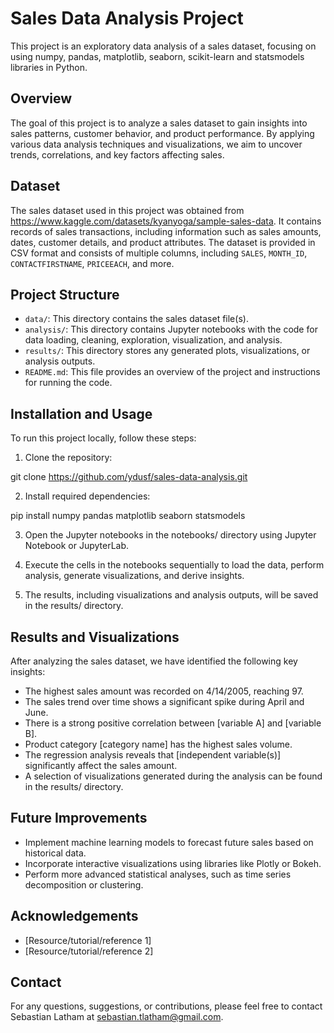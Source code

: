 # Sales Data Analysis Project

This project is an exploratory data analysis of a sales dataset, focusing on using numpy, pandas, matplotlib, seaborn, scikit-learn and statsmodels libraries in Python.

## Overview

The goal of this project is to analyze a sales dataset to gain insights into sales patterns, customer behavior, and product performance. By applying various data analysis techniques and visualizations, we aim to uncover trends, correlations, and key factors affecting sales.

## Dataset

The sales dataset used in this project was obtained from https://www.kaggle.com/datasets/kyanyoga/sample-sales-data. It contains records of sales transactions, including information such as sales amounts, dates, customer details, and product attributes. The dataset is provided in CSV format and consists of multiple columns, including `SALES`, `MONTH_ID`, `CONTACTFIRSTNAME`, `PRICEEACH`, and more.

## Project Structure

- `data/`: This directory contains the sales dataset file(s).
- `analysis/`: This directory contains Jupyter notebooks with the code for data loading, cleaning, exploration, visualization, and analysis.
- `results/`: This directory stores any generated plots, visualizations, or analysis outputs.
- `README.md`: This file provides an overview of the project and instructions for running the code.

## Installation and Usage

To run this project locally, follow these steps:

1. Clone the repository:

git clone https://github.com/ydusf/sales-data-analysis.git

2. Install required dependencies:

pip install numpy pandas matplotlib seaborn statsmodels

3. Open the Jupyter notebooks in the notebooks/ directory using Jupyter Notebook or JupyterLab.

4. Execute the cells in the notebooks sequentially to load the data, perform analysis, generate visualizations, and derive insights.

5. The results, including visualizations and analysis outputs, will be saved in the results/ directory.

## Results and Visualizations

After analyzing the sales dataset, we have identified the following key insights:

- The highest sales amount was recorded on 4/14/2005, reaching 97.
- The sales trend over time shows a significant spike during April and June.
- There is a strong positive correlation between [variable A] and [variable B].
- Product category [category name] has the highest sales volume.
- The regression analysis reveals that [independent variable(s)] significantly affect the sales amount.
- A selection of visualizations generated during the analysis can be found in the results/ directory.

## Future Improvements

- Implement machine learning models to forecast future sales based on historical data.
- Incorporate interactive visualizations using libraries like Plotly or Bokeh.
- Perform more advanced statistical analyses, such as time series decomposition or clustering.

## Acknowledgements

- [Resource/tutorial/reference 1]
- [Resource/tutorial/reference 2]

## Contact

For any questions, suggestions, or contributions, please feel free to contact Sebastian Latham at sebastian.tlatham@gmail.com.

